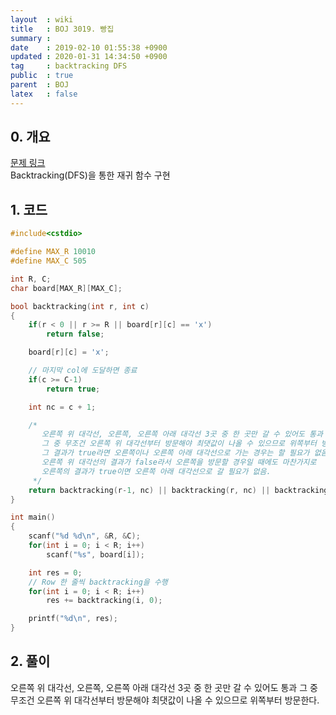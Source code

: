 ```yaml
---
layout  : wiki
title   : BOJ 3019. 빵집
summary : 
date    : 2019-02-10 01:55:38 +0900
updated : 2020-01-31 14:34:50 +0900
tag     : backtracking DFS
public  : true
parent  : BOJ
latex   : false
---
```


## 0. 개요
[문제 링크](https://www.acmicpc.net/problem/3019)  
Backtracking(DFS)을 통한 재귀 함수 구현

## 1. 코드

```{.cpp .numberLines}
#include<cstdio>

#define MAX_R 10010
#define MAX_C 505

int R, C;
char board[MAX_R][MAX_C];

bool backtracking(int r, int c)
{
	if(r < 0 || r >= R || board[r][c] == 'x')
		return false;	

	board[r][c] = 'x';

	// 마지막 col에 도달하면 종료
	if(c >= C-1)
		return true;

	int nc = c + 1;

	/* 
	   오른쪽 위 대각선, 오른쪽, 오른쪽 아래 대각선 3곳 중 한 곳만 갈 수 있어도 통과
	   그 중 무조건 오른쪽 위 대각선부터 방문해야 최댓값이 나올 수 있으므로 위쪽부터 방문하고,
	   그 결과가 true라면 오른쪽이나 오른쪽 아래 대각선으로 가는 경우는 할 필요가 없음.
	   오른쪽 위 대각선의 결과가 false라서 오른쪽을 방문할 경우일 때에도 마찬가지로 
	   오른쪽의 결과가 true이면 오른쪽 아래 대각선으로 갈 필요가 없음.
	 */
	return backtracking(r-1, nc) || backtracking(r, nc) || backtracking(r+1, nc);
}

int main()
{
	scanf("%d %d\n", &R, &C);
	for(int i = 0; i < R; i++)
		scanf("%s", board[i]);

	int res = 0;
	// Row 한 줄씩 backtracking을 수행
	for(int i = 0; i < R; i++)
		res += backtracking(i, 0);

	printf("%d\n", res);
}
```


## 2. 풀이


오른쪽 위 대각선, 오른쪽, 오른쪽 아래 대각선 3곳 중 한 곳만 갈 수 있어도 통과
그 중 무조건 오른쪽 위 대각선부터 방문해야 최댓값이 나올 수 있으므로 위쪽부터 방문한다.
